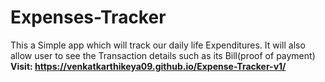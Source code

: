 # Expenses-Tracker
This a Simple app which will track our daily life Expenditures. It will also allow user to see the Transaction details such as its Bill(proof of payment)  
<b>Visit: https://venkatkarthikeya09.github.io/Expense-Tracker-v1/</b>
